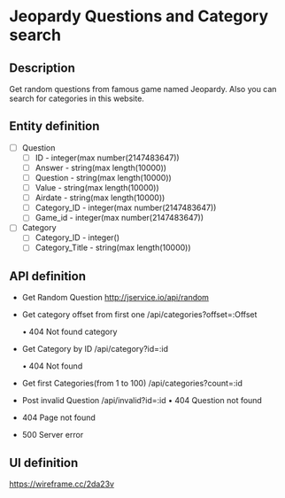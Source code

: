 # Jeopardy Questions and Category search

## Description
   Get random questions from famous game named Jeopardy. Also you can search for categories in this website.     

## Entity definition
- [ ] Question
    - [ ] ID - integer(max number(2147483647))
    - [ ] Answer - string(max length(10000))
    - [ ] Question - string(max length(10000))
    - [ ] Value - string(max length(10000))
    - [ ] Airdate - string(max length(10000))
    - [ ] Category_ID - integer(max number(2147483647))
    - [ ] Game_id - integer(max number(2147483647))
    
- [ ] Category
    - [ ] Category_ID - integer()
    - [ ] Category_Title - string(max length(10000))

## API definition
- Get Random Question http://jservice.io/api/random

- Get category offset from first one /api/categories?offset=:Offset

   • 404 Not found category
   
- Get Category by ID /api/category?id=:id

   • 404 Not found
   
- Get first Categories(from 1 to 100) /api/categories?count=:id

- Post invalid Question /api/invalid?id=:id
   • 404 Question not found

- 404 Page not found

- 500 Server error


## UI definition

https://wireframe.cc/2da23v
